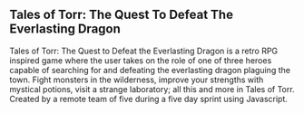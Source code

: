 ## Tales of Torr: The Quest To Defeat The Everlasting Dragon
Tales of Torr: The Quest to Defeat the Everlasting Dragon is a retro RPG inspired game where the user takes on the role of one of three heroes capable of searching for and defeating the everlasting dragon plaguing the town. Fight monsters in the wilderness, improve your strengths with mystical potions, visit a strange laboratory; all this and more in Tales of Torr.
Created by a remote team of five during a five day sprint using Javascript.
